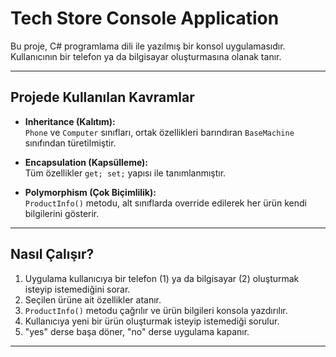 # Tech Store Console Application

Bu proje, C# programlama dili ile yazılmış bir konsol uygulamasıdır. Kullanıcının bir telefon ya da bilgisayar oluşturmasına olanak tanır.

---

## Projede Kullanılan Kavramlar

- **Inheritance (Kalıtım):**  
  `Phone` ve `Computer` sınıfları, ortak özellikleri barındıran `BaseMachine` sınıfından türetilmiştir.

- **Encapsulation (Kapsülleme):**  
  Tüm özellikler `get; set;` yapısı ile tanımlanmıştır.

- **Polymorphism (Çok Biçimlilik):**  
  `ProductInfo()` metodu, alt sınıflarda override edilerek her ürün kendi bilgilerini gösterir.

---

## Nasıl Çalışır?

1. Uygulama kullanıcıya bir telefon (1) ya da bilgisayar (2) oluşturmak isteyip istemediğini sorar.
2. Seçilen ürüne ait özellikler atanır.
3. `ProductInfo()` metodu çağrılır ve ürün bilgileri konsola yazdırılır.
4. Kullanıcıya yeni bir ürün oluşturmak isteyip istemediği sorulur.
5. "yes" derse başa döner, "no" derse uygulama kapanır.

---
